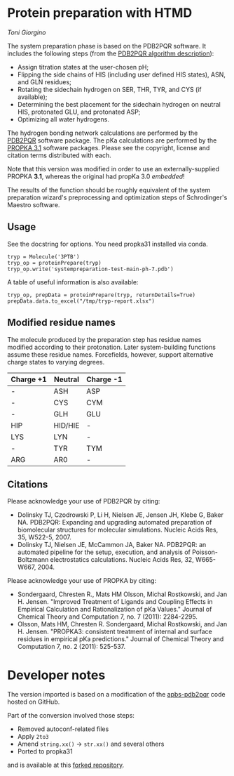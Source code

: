 Protein preparation with HTMD
===============

*Toni Giorgino*


The system preparation phase is based on the PDB2PQR software. It 
includes the following steps (from the
[PDB2PQR algorithm
description](http://www.poissonboltzmann.org/docs/pdb2pqr-algorithm-description/)):

 * Assign titration states at the user-chosen pH;
 * Flipping the side chains of HIS (including user defined HIS states), ASN, and GLN residues;
 * Rotating the sidechain hydrogen on SER, THR, TYR, and CYS (if available);
 * Determining the best placement for the sidechain hydrogen on neutral HIS, protonated GLU, and protonated ASP;
 * Optimizing all water hydrogens.

The hydrogen bonding network calculations are performed by the
[PDB2PQR](http://www.poissonboltzmann.org/) software package. The pKa
calculations are performed by the [PROPKA
3.1](https://github.com/jensengroup/propka-3.1) software packages.
Please see the copyright, license  and citation terms distributed with each.

Note that this version was modified in order to use an 
externally-supplied PROPKA **3.1**, whereas
the original had propKa 3.0 *embedded*!

The results of the function should be roughly equivalent of the system
preparation wizard's preprocessing and optimization steps
of Schrodinger's Maestro software.




Usage
----------

See the docstring for options. You need propka31 installed via conda.

    tryp = Molecule('3PTB')
    tryp_op = proteinPrepare(tryp)
    tryp_op.write('systempreparation-test-main-ph-7.pdb')

A table of useful information is also available:

    tryp_op, prepData = proteinPrepare(tryp, returnDetails=True)
    prepData.data.to_excel("/tmp/tryp-report.xlsx")





Modified residue names
----------------------

The molecule produced by the preparation step has residue names modified
according to their protonation.
Later system-building functions assume these residue names. Forcefields,
however, support alternative charge states to varying degrees.



Charge +1    |  Neutral   | Charge -1
-------------|------------|----------
 -           |  ASH       | ASP
 -           |  CYS       | CYM
 -           |  GLH       | GLU
HIP          |  HID/HIE   |  -
LYS          |  LYN       |  -
 -           |  TYR       | TYM
ARG          |  AR0       |  -






Citations
---------

Please acknowledge your use of PDB2PQR by citing:

 *   Dolinsky TJ, Czodrowski P, Li H, Nielsen JE, Jensen JH, Klebe G, Baker NA. PDB2PQR: Expanding and upgrading automated preparation of biomolecular structures for molecular simulations. Nucleic Acids Res, 35, W522-5, 2007. 
 *   Dolinsky TJ, Nielsen JE, McCammon JA, Baker NA. PDB2PQR: an automated pipeline for the setup, execution, and analysis of Poisson-Boltzmann electrostatics calculations. Nucleic Acids Res, 32, W665-W667, 2004.
 
 
Please acknowledge your use of PROPKA by citing:

 *   Sondergaard, Chresten R., Mats HM Olsson, Michal Rostkowski, and Jan H. Jensen. "Improved Treatment of Ligands and Coupling Effects in Empirical Calculation and Rationalization of pKa Values." Journal of Chemical Theory and Computation 7, no. 7 (2011): 2284-2295.
 *   Olsson, Mats HM, Chresten R. Sondergaard, Michal Rostkowski, and Jan H. Jensen. "PROPKA3: consistent treatment of internal and surface residues in empirical pKa predictions." Journal of Chemical Theory and Computation 7, no. 2 (2011): 525-537.





Developer notes
===============



The version imported is based on a modification of the
[apbs-pdb2pqr](https://github.com/Electrostatics/apbs-pdb2pqr)
code hosted on GitHub.

Part of the conversion involved those steps:

 * Removed autoconf-related files
 * Apply `2to3`
 * Amend `string.xx()` -> `str.xx()` and several others
 * Ported to propka31

and is available at this [forked repository](https://github.com/tonigi/apbs-pdb2pqr).



